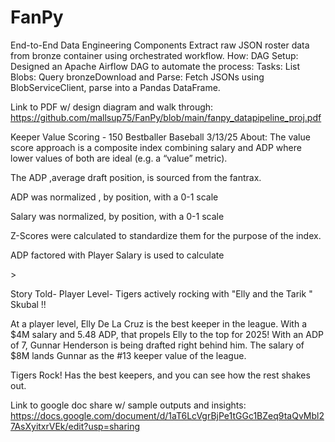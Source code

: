 # FanPy
End-to-End Data Engineering Components Extract raw JSON roster data from bronze container using orchestrated workflow.  How: DAG Setup: Designed an Apache Airflow DAG to automate the process: Tasks: List Blobs: Query bronzeDownload and Parse: Fetch JSONs using BlobServiceClient, parse into a Pandas DataFrame.

Link to PDF w/ design diagram and walk through: https://github.com/mallsup75/FanPy/blob/main/fanpy_datapipeline_proj.pdf


Keeper Value Scoring - 150 Bestballer Baseball  3/13/25 
About: 
The value score approach is a composite index combining salary and ADP where lower values of both are ideal (e.g. a “value” metric).
 
The ADP ,average draft position, is sourced  from the fantrax.

ADP was normalized , by position, with a 0-1 scale 

Salary was normalized, by position, with a 0-1 scale 

Z-Scores were calculated to standardize them for the purpose of the index.

ADP factored with Player Salary is used to calculate 

<All data sourced from fantrax is sourced api via python using apache airflow >>

Story Told- Player Level- Tigers actively rocking with "Elly and the Tarik " Skubal !! 

At a player level, Elly De La Cruz is the best keeper in the league. With a $4M salary and 5.48 ADP, that propels Elly to the top for 2025!  With an ADP of 7, Gunnar Henderson is being drafted right behind him. The salary of $8M lands Gunnar as the #13 keeper value of the league.
 
Tigers Rock! Has the best keepers, and you can see how the rest shakes out.  



Link to google doc share w/ sample outputs and insights: https://docs.google.com/document/d/1aT6LcVgrBjPe1tGGc1BZeq9taQvMbl27AsXyitxrVEk/edit?usp=sharing

